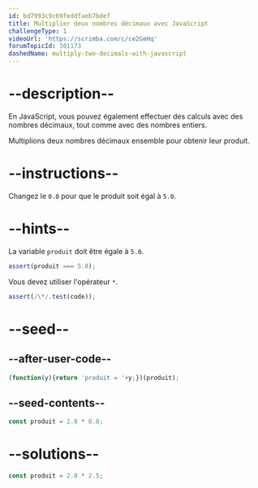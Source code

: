 ```yaml
---
id: bd7993c9c69feddfaeb7bdef
title: Multiplier deux nombres décimaux avec JavaScript
challengeType: 1
videoUrl: 'https://scrimba.com/c/ce2GeHq'
forumTopicId: 301173
dashedName: multiply-two-decimals-with-javascript
---
```


# --description--

En JavaScript, vous pouvez également effectuer des calculs avec des nombres décimaux, tout comme avec des nombres entiers.

Multiplions deux nombres décimaux ensemble pour obtenir leur produit.

# --instructions--

Changez le `0.0` pour que le produit soit égal à `5.0`.

# --hints--

La variable `produit` doit être égale à `5.0`.

```js
assert(produit === 5.0);
```

Vous devez utiliser l'opérateur `*`.

```js
assert(/\*/.test(code));
```

# --seed--

## --after-user-code--

```js
(function(y){return 'produit = '+y;})(produit);
```

## --seed-contents--

```js
const produit = 2.0 * 0.0;
```

# --solutions--

```js
const produit = 2.0 * 2.5;
```
